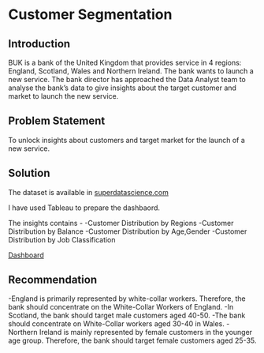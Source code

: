 # Customer Segmentation

## Introduction

BUK is a bank of the United Kingdom that provides service in 4 regions: England, Scotland, Wales and Northern Ireland. The bank wants to launch a new service. The bank director has approached the Data Analyst team to analyse the bank’s data to give insights about the target customer and market to launch the new service.

## Problem Statement

To unlock insights about customers and target market for the launch of a new service.

## Solution

The dataset is available in [superdatascience.com](https://www.superdatascience.com/pages/tableau)

I have used Tableau to prepare the dashbaord.

The insights contains -
-Customer Distribution by Regions
-Customer Distribution by Balance
-Customer Distribution by Age,Gender
-Customer Distribution by Job Classification

[Dashboard](https://github.com/manishsahu7158/Portfolio/blob/main/Customer%20Segmentation/UK_Bank_Customer_Segmentation.pdf)

## Recommendation
-England is primarily represented by white-collar workers. Therefore, the bank should concentrate on the White-Collar Workers of England.
-In Scotland, the bank should target male customers aged 40-50.
-The bank should concentrate on White-Collar workers aged 30-40 in Wales.
-Northern Ireland is mainly represented by female customers in the younger age group. Therefore, the bank should target female customers aged 25-35.

